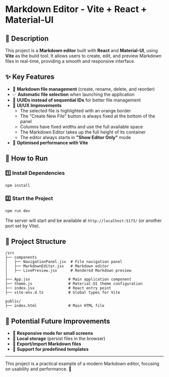 # Markdown Editor - Vite + React + Material-UI

## 📌 Description

This project is a **Markdown editor** built with **React** and **Material-UI**, using **Vite** as the build tool. It allows users to create, edit, and preview Markdown files in real-time, providing a smooth and responsive interface.

## ✨ Key Features

- 📂 **Markdown file management** (create, rename, delete, and reorder)
- ✅ **Automatic file selection** when launching the application
- 🔄 **UUIDs instead of sequential IDs** for better file management
- 🎨 **UI/UX Improvements**
  - The selected file is highlighted with an orange border
  - The "Create New File" button is always fixed at the bottom of the panel
  - Columns have fixed widths and use the full available space
  - The Markdown Editor takes up the full height of its container
  - The editor always starts in **"Show Editor Only"** mode
- 🚀 **Optimised performance with Vite**

## 🚀 How to Run

### 1️⃣ Install Dependencies

```sh
npm install
```

### 2️⃣ Start the Project

```sh
npm run dev
```

The server will start and be available at `http://localhost:5173/` (or another port set by Vite).

## 📂 Project Structure

```
/src
├── components
│   ├── NavigationPanel.jsx  # File navigation panel
│   ├── MarkdownEditor.jsx   # Markdown editor
│   ├── LivePreview.jsx      # Rendered Markdown preview
│
├── App.jsx                 # Main application component
├── theme.js                # Material-UI theme configuration
├── index.jsx               # React entry point
├── vite-env.d.ts           # Global types for Vite

public/
├── index.html              # Main HTML file
```

## 🔧 Potential Future Improvements

- 📌 **Responsive mode for small screens**
- 📂 **Local storage** (persist files in the browser)
- 📄 **Export/import Markdown files**
- 📝 **Support for predefined templates**

---

This project is a practical example of a modern Markdown editor, focusing on usability and performance. 🚀
